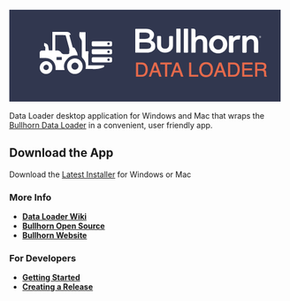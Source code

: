 ![Data Loader Logo](dataloader.png)

Data Loader desktop application for Windows and Mac that wraps the [Bullhorn Data Loader](https://github.com/bullhorn/dataloader) in a convenient, user friendly app.

## Download the App

Download the [Latest Installer](https://github.com/bullhorn/dataloader-ui/releases/latest) for Windows or Mac

### More Info

*  **[Data Loader Wiki](https://github.com/bullhorn/dataloader/wiki)**
*  **[Bullhorn Open Source](http://bullhorn.github.io)**
*  **[Bullhorn Website](http://www.bullhorn.com)**

### For Developers

*  **[Getting Started](DEVELOPER.md)**
*  **[Creating a Release](RELEASE.md)**
